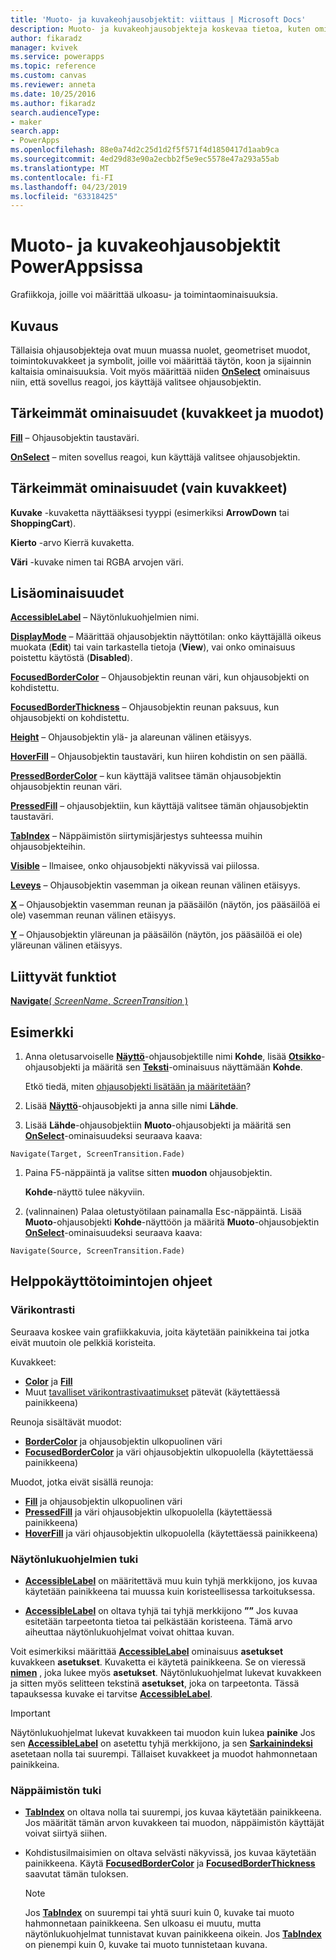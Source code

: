 ```yaml
---
title: 'Muoto- ja kuvakeohjausobjektit: viittaus | Microsoft Docs'
description: Muoto- ja kuvakeohjausobjekteja koskevaa tietoa, kuten ominaisuuksia ja esimerkkejä
author: fikaradz
manager: kvivek
ms.service: powerapps
ms.topic: reference
ms.custom: canvas
ms.reviewer: anneta
ms.date: 10/25/2016
ms.author: fikaradz
search.audienceType:
- maker
search.app:
- PowerApps
ms.openlocfilehash: 88e0a74d2c25d1d2f5f571f4d1850417d1aab9ca
ms.sourcegitcommit: 4ed29d83e90a2ecbb2f5e9ec5578e47a293a55ab
ms.translationtype: MT
ms.contentlocale: fi-FI
ms.lasthandoff: 04/23/2019
ms.locfileid: "63318425"
---
```

# <a name="shape-controls-and-icon-controls-in-powerapps"></a>Muoto- ja kuvakeohjausobjektit PowerAppsissa
Grafiikkoja, joille voi määrittää ulkoasu- ja toimintaominaisuuksia.

## <a name="description"></a>Kuvaus
Tällaisia ohjausobjekteja ovat muun muassa nuolet, geometriset muodot, toimintokuvakkeet ja symbolit, joille voi määrittää täytön, koon ja sijainnin kaltaisia ominaisuuksia. Voit myös määrittää niiden **[OnSelect](properties-core.md)** ominaisuus niin, että sovellus reagoi, jos käyttäjä valitsee ohjausobjektin.

## <a name="key-properties-icons-and-shapes"></a>Tärkeimmät ominaisuudet (kuvakkeet ja muodot)
**[Fill](properties-color-border.md)** – Ohjausobjektin taustaväri.

**[OnSelect](properties-core.md)**  – miten sovellus reagoi, kun käyttäjä valitsee ohjausobjektin.

## <a name="key-properties-icons-only"></a>Tärkeimmät ominaisuudet (vain kuvakkeet)

**Kuvake** -kuvaketta näyttääksesi tyyppi (esimerkiksi **ArrowDown** tai **ShoppingCart**). 

**Kierto** -arvo Kierrä kuvaketta. 

**Väri** -kuvake nimen tai RGBA arvojen väri.

## <a name="additional-properties"></a>Lisäominaisuudet
**[AccessibleLabel](properties-accessibility.md)** – Näytönlukuohjelmien nimi.

**[DisplayMode](properties-core.md)** – Määrittää ohjausobjektin näyttötilan: onko käyttäjällä oikeus muokata (**Edit**) tai vain tarkastella tietoja (**View**), vai onko ominaisuus poistettu käytöstä (**Disabled**).

**[FocusedBorderColor](properties-color-border.md)**  – Ohjausobjektin reunan väri, kun ohjausobjekti on kohdistettu.

**[FocusedBorderThickness](properties-color-border.md)** – Ohjausobjektin reunan paksuus, kun ohjausobjekti on kohdistettu.

**[Height](properties-size-location.md)** – Ohjausobjektin ylä- ja alareunan välinen etäisyys.

**[HoverFill](properties-color-border.md)**  – Ohjausobjektin taustaväri, kun hiiren kohdistin on sen päällä.

**[PressedBorderColor](properties-color-border.md)**  – kun käyttäjä valitsee tämän ohjausobjektin ohjausobjektin reunan väri.

**[PressedFill](properties-color-border.md)**  – ohjausobjektiin, kun käyttäjä valitsee tämän ohjausobjektin taustaväri.

**[TabIndex](properties-accessibility.md)** – Näppäimistön siirtymisjärjestys suhteessa muihin ohjausobjekteihin.

**[Visible](properties-core.md)** – Ilmaisee, onko ohjausobjekti näkyvissä vai piilossa.

**[Leveys](properties-size-location.md)** – Ohjausobjektin vasemman ja oikean reunan välinen etäisyys.

**[X](properties-size-location.md)** – Ohjausobjektin vasemman reunan ja pääsäilön (näytön, jos pääsäilöä ei ole) vasemman reunan välinen etäisyys.

**[Y](properties-size-location.md)** – Ohjausobjektin yläreunan ja pääsäilön (näytön, jos pääsäilöä ei ole) yläreunan välinen etäisyys.

## <a name="related-functions"></a>Liittyvät funktiot

[**Navigate**( *ScreenName*, *ScreenTransition* )](../functions/function-navigate.md)

## <a name="example"></a>Esimerkki

1. Anna oletusarvoiselle **[Näyttö](control-screen.md)**-ohjausobjektille nimi **Kohde**, lisää **[Otsikko](control-text-box.md)**-ohjausobjekti ja määritä sen **[Teksti](properties-core.md)**-ominaisuus näyttämään **Kohde**.

    Etkö tiedä, miten [ohjausobjekti lisätään ja määritetään](../add-configure-controls.md)?

1. Lisää **[Näyttö](control-screen.md)**-ohjausobjekti ja anna sille nimi **Lähde**.

1. Lisää **Lähde**-ohjausobjektiin **Muoto**-ohjausobjekti ja määritä sen **[OnSelect](properties-core.md)**-ominaisuudeksi seuraava kaava:

  `Navigate(Target, ScreenTransition.Fade)`
  
1. Paina F5-näppäintä ja valitse sitten **muodon** ohjausobjektin.

    **Kohde**-näyttö tulee näkyviin.

1. (valinnainen) Palaa oletustyötilaan painamalla Esc-näppäintä. Lisää **Muoto**-ohjausobjekti **Kohde**-näyttöön ja määritä **Muoto**-ohjausobjektin **[OnSelect](properties-core.md)**-ominaisuudeksi seuraava kaava:

  `Navigate(Source, ScreenTransition.Fade)`

## <a name="accessibility-guidelines"></a>Helppokäyttötoimintojen ohjeet

### <a name="color-contrast"></a>Värikontrasti

Seuraava koskee vain grafiikkakuvia, joita käytetään painikkeina tai jotka eivät muutoin ole pelkkiä koristeita.

Kuvakkeet:
- **[Color](properties-color-border.md)** ja **[Fill](properties-color-border.md)**
- Muut [tavalliset värikontrastivaatimukset](../accessible-apps-color.md) pätevät (käytettäessä painikkeena)

Reunoja sisältävät muodot:
- **[BorderColor](properties-color-border.md)** ja ohjausobjektin ulkopuolinen väri
- **[FocusedBorderColor](properties-color-border.md)** ja väri ohjausobjektin ulkopuolella (käytettäessä painikkeena)

Muodot, jotka eivät sisällä reunoja:
- **[Fill](properties-color-border.md)** ja ohjausobjektin ulkopuolinen väri
- **[PressedFill](properties-color-border.md)** ja väri ohjausobjektin ulkopuolella (käytettäessä painikkeena)
- **[HoverFill](properties-color-border.md)** ja väri ohjausobjektin ulkopuolella (käytettäessä painikkeena)

### <a name="screen-reader-support"></a>Näytönlukuohjelmien tuki
- **[AccessibleLabel](properties-accessibility.md)**  on määritettävä muu kuin tyhjä merkkijono, jos kuvaa käytetään painikkeena tai muussa kuin koristeellisessa tarkoituksessa.

- **[AccessibleLabel](properties-accessibility.md)**  on oltava tyhjä tai tyhjä merkkijono **””** Jos kuvaa esitetään tarpeetonta tietoa tai pelkästään koristeena. Tämä arvo aiheuttaa näytönlukuohjelmat voivat ohittaa kuvan.

Voit esimerkiksi määrittää **[AccessibleLabel](properties-accessibility.md)** ominaisuus **asetukset** kuvakkeen **asetukset**. Kuvaketta ei käytetä painikkeena. Se on vieressä **[nimen](control-text-box.md)** , joka lukee myös **asetukset**. Näytönlukuohjelmat lukevat kuvakkeen ja sitten myös selitteen tekstinä **asetukset**, joka on tarpeetonta. Tässä tapauksessa kuvake ei tarvitse  **[AccessibleLabel](properties-accessibility.md)**.

> [!IMPORTANT]
> Näytönlukuohjelmat lukevat kuvakkeen tai muodon kuin lukea **painike** Jos sen **[AccessibleLabel](properties-accessibility.md)** on asetettu tyhjä merkkijono, ja sen **[Sarkainindeksi ](properties-accessibility.md)** asetetaan nolla tai suurempi. Tällaiset kuvakkeet ja muodot hahmonnetaan painikkeina. 

### <a name="keyboard-support"></a>Näppäimistön tuki
- **[TabIndex](properties-accessibility.md)**  on oltava nolla tai suurempi, jos kuvaa käytetään painikkeena. Jos määrität tämän arvon kuvakkeen tai muodon, näppäimistön käyttäjät voivat siirtyä siihen.

- Kohdistusilmaisimien on oltava selvästi näkyvissä, jos kuvaa käytetään painikkeena. Käytä **[FocusedBorderColor](properties-color-border.md)** ja **[FocusedBorderThickness](properties-color-border.md)** saavutat tämän tuloksen.

    > [!NOTE]
    > Jos **[TabIndex](properties-accessibility.md)** on suurempi tai yhtä suuri kuin 0, kuvake tai muoto hahmonnetaan painikkeena. Sen ulkoasu ei muutu, mutta näytönlukuohjelmat tunnistavat kuvan painikkeena oikein. Jos **[TabIndex](properties-accessibility.md)** on pienempi kuin 0, kuvake tai muoto tunnistetaan kuvana.
